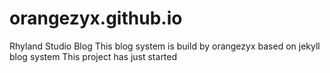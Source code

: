 # orangezyx.github.io
Rhyland Studio Blog
This blog system is build by orangezyx based on jekyll blog system
This project has just started
